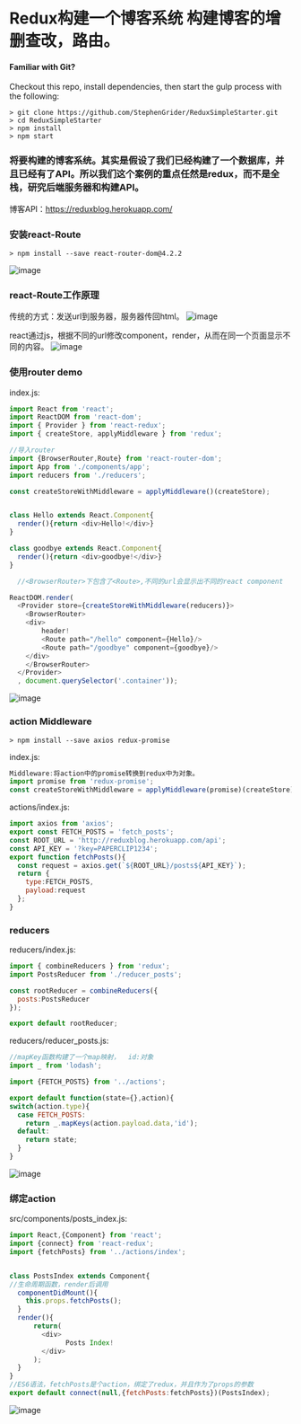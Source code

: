 # Redux构建一个博客系统 构建博客的增删查改，路由。

#### Familiar with Git?
Checkout this repo, install dependencies, then start the gulp process with the following:

```
> git clone https://github.com/StephenGrider/ReduxSimpleStarter.git
> cd ReduxSimpleStarter
> npm install
> npm start
```

### 将要构建的博客系统。其实是假设了我们已经构建了一个数据库，并且已经有了API。所以我们这个案例的重点任然是redux，而不是全栈，研究后端服务器和构建API。

博客API：https://reduxblog.herokuapp.com/


### 安装react-Route
```
> npm install --save react-router-dom@4.2.2
```

![image](https://github.com/dreamerjackson/ReduxSimpleStarter/blob/part17-reactRouter/images/post.png)

### react-Route工作原理

传统的方式：发送url到服务器，服务器传回html。
![image](https://github.com/dreamerjackson/ReduxSimpleStarter/blob/part17-reactRouter/images/oldserver.png)

react通过js，根据不同的url修改component，render，从而在同一个页面显示不同的内容。
![image](https://github.com/dreamerjackson/ReduxSimpleStarter/blob/part17-reactRouter/images/reactRoute.png)

### 使用router demo

index.js:

```js
import React from 'react';
import ReactDOM from 'react-dom';
import { Provider } from 'react-redux';
import { createStore, applyMiddleware } from 'redux';

//导入router
import {BrowserRouter,Route} from 'react-router-dom';
import App from './components/app';
import reducers from './reducers';

const createStoreWithMiddleware = applyMiddleware()(createStore);


class Hello extends React.Component{
  render(){return <div>Hello!</div>}
}

class goodbye extends React.Component{
  render(){return <div>goodbye!</div>}
}

  //<BrowserRouter>下包含了<Route>,不同的url会显示出不同的react component

ReactDOM.render(
  <Provider store={createStoreWithMiddleware(reducers)}>
    <BrowserRouter>
    <div>
        header!
        <Route path="/hello" component={Hello}/>
        <Route path="/goodbye" component={goodbye}/>
    </div>
    </BrowserRouter>
  </Provider>
  , document.querySelector('.container'));

```
![image](https://github.com/dreamerjackson/ReduxSimpleStarter/blob/part18-routerDemo/images/route.png)

### action Middleware

```
> npm install --save axios redux-promise
```


index.js:
```js
Middleware:将action中的promise转换到redux中为对象。
import promise from 'redux-promise';
const createStoreWithMiddleware = applyMiddleware(promise)(createStore);
```


actions/index.js:
```js
import axios from 'axios';
export const FETCH_POSTS = 'fetch_posts';
const ROOT_URL = 'http://reduxblog.herokuapp.com/api';
const API_KEY = '?key=PAPERCLIP1234';
export function fetchPosts(){
  const request = axios.get(`${ROOT_URL}/posts${API_KEY}`);
  return {
    type:FETCH_POSTS,
    payload:request
  };
}
```

### reducers
reducers/index.js:
```js
import { combineReducers } from 'redux';
import PostsReducer from './reducer_posts';

const rootReducer = combineReducers({
  posts:PostsReducer
});

export default rootReducer;
```



reducers/reducer_posts.js:
```js
//mapKey函数构建了一个map映射，  id:对象
import _ from 'lodash';

import {FETCH_POSTS} from '../actions';

export default function(state={},action){
switch(action.type){
  case FETCH_POSTS:
    return _.mapKeys(action.payload.data,'id');
  default:
    return state;
  }
}
```

![image](https://github.com/dreamerjackson/ReduxSimpleStarter/blob/part18-routerDemo/images/mapkey.png)


### 绑定action
src/components/posts_index.js:
```js
import React,{Component} from 'react';
import {connect} from 'react-redux';
import {fetchPosts} from '../actions/index';


class PostsIndex extends Component{
//生命周期函数，render后调用
  componentDidMount(){
    this.props.fetchPosts();
  }
  render(){
      return(
        <div>
              Posts Index!
        </div>
      );　
  }
}
//ES6语法，fetchPosts是个action，绑定了redux，并且作为了props的参数
export default connect(null,{fetchPosts:fetchPosts})(PostsIndex);
```

![image](https://github.com/dreamerjackson/ReduxSimpleStarter/blob/part19-postIndex/images/post.png)
